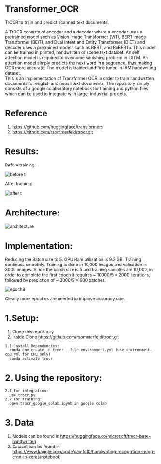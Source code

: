 # Transformer_OCR   
TrOCR to train and predict scanned text documents.

A TrOCR consists of encoder and a decoder where a encoder uses a pretrained model such as Vision image Transformer (ViT), BERT image Transformer (BEiT), and Dual Intent and Entity Transformer (DiET) and decoder uses a pretrained models such as BERT, and RoBERTa. 
This model can be trained in printed, handwritten or scene text dataset. An self attention model is required to overcome vanishing problem in LSTM. An attention model simply predicts the next word in a sequence, thus making OCR more accurate. The model is trained and fine tuned in IAM handwriting dataset.  
This is an implementation of Transformer OCR in order to train handwritten documents for english and nepali text documents. The repository simply consists of a google colaboratory notebook for training and python files which can be used to integrate with larger industrial projects.

# Reference 
   1. https://github.com/huggingface/transformers 
   2. https://github.com/rsommerfeld/trocr.git 


# Results:

Before training:

![before t](https://user-images.githubusercontent.com/99968233/220820434-c52e1dec-802f-4e37-a0d6-d6d60b6d9c10.png)

After training:

![after t](https://user-images.githubusercontent.com/99968233/220820428-f61f0e60-f2a9-4d3e-8687-8d8303a681c5.png)

# Architecture: 

![architecture](https://user-images.githubusercontent.com/99968233/220820315-0643d0f0-6d26-4b62-a15b-7f9d9233a56a.jpg)

# Implementation: 
Reducing the Batch size to 5. GPU Ram utilization is 9.2 GB. Training continues smoothly.
Training is done in 10,000 images and validation in 3000 images.
Since the batch size is 5 and training samples are 10,000, in order to complete the first epoch it requires ~ 10000/5 = 2000 iterations, followed by prediction of ~ 3000/5 = 600 batches. 

![epoch8](https://user-images.githubusercontent.com/99968233/220820238-c99a44bf-d423-4f11-aea8-8c2f82148095.png)

Clearly more epoches are needed to improve accuracy rate.

# 1.Setup:
   1. Clone this repository
   2. Inside Clone https://github.com/rsommerfeld/trocr.git
  
    1.1 Install Dependencies:
      conda env create -n trocr --file environment.yml (use environment-cpu.yml for CPU only)
      conda activate trocr

# 2. Using the repository:
  
    2.1 For integration:
      use trocr.py
    2.2 For training:
      open trocr_google_colab.ipynb in google colab
      
# 3. Data
   1. Models can be found in https://huggingface.co/microsoft/trocr-base-handwritten
   2. Dataset can be found in https://www.kaggle.com/code/samfc10/handwriting-recognition-using-crnn-in-keras/notebook
